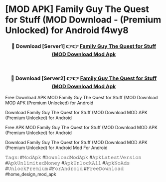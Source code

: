 # [MOD APK] Family Guy The Quest for Stuff (MOD Download - (Premium Unlocked) for Android f4wy8



<div align="center">
<h3>🔴 Download [Server1] 👉👉 <a href="https://momento.my/?title=Family_Guy_The_Quest_for_Stuff_(MOD_Download">Family Guy The Quest for Stuff (MOD Download Mod Apk</a></h3><br>

<h3>🔴 Download [Server2] 👉👉 <a href="https://momento.my/?title=Family_Guy_The_Quest_for_Stuff_(MOD_Download">Family Guy The Quest for Stuff (MOD Download Mod Apk</a></h3>
</div>



Free Download APK MOD Family Guy The Quest for Stuff (MOD Download MOD APK (Premium Unlocked) for Android

Download Family Guy The Quest for Stuff (MOD Download MOD APK (Premium Unlocked) for Android

Free APK MOD Family Guy The Quest for Stuff (MOD Download MOD APK (Premium Unlocked) for Android

Download Family Guy The Quest for Stuff (MOD Download MOD APK (Premium Unlocked) for Android Mod For Android

𝚃𝚊𝚐𝚜: #𝙼𝚘𝚍𝙰𝚙𝚔 #𝙳𝚘𝚠𝚗𝚕𝚘𝚊𝚍𝙼𝚘𝚍𝙰𝚙𝚔 #𝙰𝚙𝚔𝙻𝚊𝚝𝚎𝚜𝚝𝚅𝚎𝚛𝚜𝚒𝚘𝚗 #𝙰𝚙𝚔𝚄𝚗𝚕𝚒𝚖𝚒𝚝𝚎𝚍𝙼𝚘𝚗𝚎𝚢 #𝙰𝚙𝚔𝚄𝚗𝚕𝚘𝚌𝚔𝙰𝚕𝚕 #𝙰𝚙𝚔𝙽𝚘𝙰𝚍𝚜 #𝚄𝚗𝚕𝚘𝚌𝚔𝙿𝚛𝚎𝚖𝚒𝚞𝚖 #𝙵𝚘𝚛𝙰𝚗𝚍𝚛𝚘𝚒𝚍 #𝙵𝚛𝚎𝚎𝙳𝚘𝚠𝚗𝚕𝚘𝚊𝚍 #home_design_mod_apk
